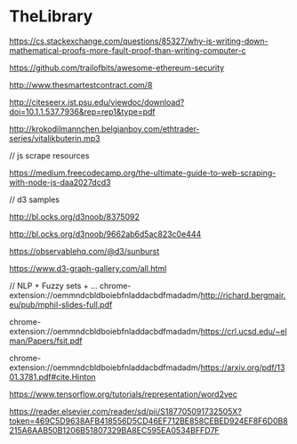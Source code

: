 # TheLibrary

https://cs.stackexchange.com/questions/85327/why-is-writing-down-mathematical-proofs-more-fault-proof-than-writing-computer-c

https://github.com/trailofbits/awesome-ethereum-security

http://www.thesmartestcontract.com/8

http://citeseerx.ist.psu.edu/viewdoc/download?doi=10.1.1.537.7936&rep=rep1&type=pdf

http://krokodilmannchen.belgianboy.com/ethtrader-series/vitalikbuterin.mp3

// js scrape resources

https://medium.freecodecamp.org/the-ultimate-guide-to-web-scraping-with-node-js-daa2027dcd3

// d3 samples 

http://bl.ocks.org/d3noob/8375092

http://bl.ocks.org/d3noob/9662ab6d5ac823c0e444

https://observablehq.com/@d3/sunburst

https://www.d3-graph-gallery.com/all.html

// NLP + Fuzzy sets + ...
chrome-extension://oemmndcbldboiebfnladdacbdfmadadm/http://richard.bergmair.eu/pub/mphil-slides-full.pdf

chrome-extension://oemmndcbldboiebfnladdacbdfmadadm/https://crl.ucsd.edu/~elman/Papers/fsit.pdf

chrome-extension://oemmndcbldboiebfnladdacbdfmadadm/https://arxiv.org/pdf/1301.3781.pdf#cite.Hinton

https://www.tensorflow.org/tutorials/representation/word2vec

https://reader.elsevier.com/reader/sd/pii/S187705091732505X?token=469C5D9638AFB418556D5CD46EF712BE858CEBED924EF8F6D0B8215A6AAB50B1206B51807329BA8EC595EA0534BFFD7F
